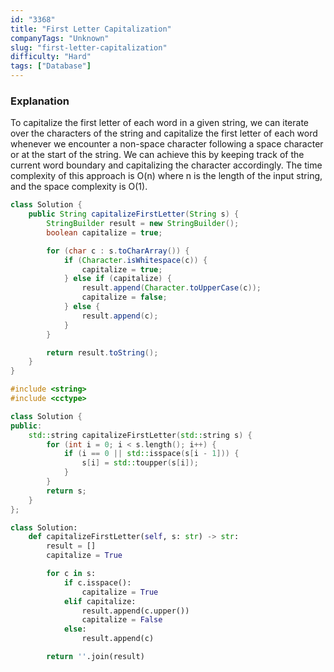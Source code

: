 ```yaml
---
id: "3368"
title: "First Letter Capitalization"
companyTags: "Unknown"
slug: "first-letter-capitalization"
difficulty: "Hard"
tags: ["Database"]
---
```


### Explanation

To capitalize the first letter of each word in a given string, we can iterate over the characters of the string and capitalize the first letter of each word whenever we encounter a non-space character following a space character or at the start of the string. We can achieve this by keeping track of the current word boundary and capitalizing the character accordingly. The time complexity of this approach is O(n) where n is the length of the input string, and the space complexity is O(1).
```java
class Solution {
    public String capitalizeFirstLetter(String s) {
        StringBuilder result = new StringBuilder();
        boolean capitalize = true;

        for (char c : s.toCharArray()) {
            if (Character.isWhitespace(c)) {
                capitalize = true;
            } else if (capitalize) {
                result.append(Character.toUpperCase(c));
                capitalize = false;
            } else {
                result.append(c);
            }
        }

        return result.toString();
    }
}
```

```cpp
#include <string>
#include <cctype>

class Solution {
public:
    std::string capitalizeFirstLetter(std::string s) {
        for (int i = 0; i < s.length(); i++) {
            if (i == 0 || std::isspace(s[i - 1])) {
                s[i] = std::toupper(s[i]);
            }
        }
        return s;
    }
};
```

```python
class Solution:
    def capitalizeFirstLetter(self, s: str) -> str:
        result = []
        capitalize = True

        for c in s:
            if c.isspace():
                capitalize = True
            elif capitalize:
                result.append(c.upper())
                capitalize = False
            else:
                result.append(c)

        return ''.join(result)
```